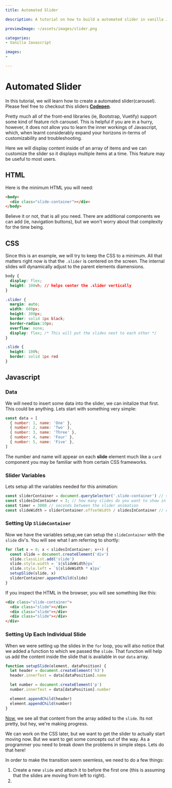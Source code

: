 ```yaml
---
title: Automated Slider

description: A tutorial on how to build a automated slider in vanilla JS

previewImage: ~/assets/images/slider.png

categories:
- Vanilla Javascript

images:
-

---
```


# Automated Slider

In this tutorial, we will learn how to create a automated slider(carousel). Please feel free to checkout this sliders **[Codepen](https://codepen.io/riza-khan/pen/dyMveop)**.

Pretty much all of the front-end libraries (ie, Bootstrap, Vuetify) support some kind of feature rich carousel. This is helpful if you are in a hurry, however, it does not allow you to learn the inner workings of Javascript, which, when learnt considerably expand your horizons in-terms of customizability and troubleshooting.

Here we will display content inside of an array of items and we can customize the slider so it displays multiple items at a time. This feature may be useful to most users.

## HTML
Here is the minimum HTML you will need:

```html
<body>
  <div class="slide-container"></div>
</body>
```

Believe it or not, that is all you need. There are additional components we can add (ie, navigation buttons), but we won't worry about that complexity for the time being.

## CSS

Since this is an example, we will try to keep the CSS to a minimum. All that matters right now is that the `.slider` is centered on the screen. The internal slides will dynamically adjust to the parent elements diamensions.

```css
body {
  display: flex;
  height: 100vh; // helps center the .slider vertically
}

.slider {
  margin: auto;
  width: 600px;
  height: 300px;
  border: solid 1px black;
  border-radius:10px;
  overflow: none;
  display: flex; /* This will put the slides next to each other */
}

.slide {
  height: 100%;
  border: solid 1px red
}
```

## Javascript

### Data

We will need to insert some data into the slider, we can initalize that first. This could be anything. Lets start with something very simple:

```javascript
const data = [
  { number: 1, name: 'One' },
  { number: 2, name: 'Two' },
  { number: 3, name: 'Three' },
  { number: 4, name: 'Four' },
  { number: 5, name: 'Five' },
]
```
The number and name will appear on each **slide** element much like a `card` component you may be familiar with from certain CSS frameworks.

### Slider Variables
Lets setup all the variables needed for this animation:

```javascript
const sliderContainer = document.querySelector('.slide-container') // select the slider div
const slidesInContainer = 3; // how many slides do you want to show in the slide container at one time?
const timer = 3000 // seconds between the slider animation
const slideWidth = sliderContainer.offsetWidth / slidesInContainer // determine the width of each slide depending on the width of the sliderContainer
```

### Setting Up `SlideContainer`

Now we have the variables setup,we can setup the `slideContainer` with the `slide` div's. You will see what I am referring to shortly:

```javascript
for (let x = 0; x < slidesInContainer; x++) {
  const slide = document.createElement('div')
  slide.classList.add('slide')
  slide.style.width = `${slideWidth}px`
  slide.style.left = `${slideWidth * x}px`
  setupSlide(slide, x)
  sliderContainer.appendChild(slide)
}
```

If you inspect the HTML in the browser, you will see something like this:
```html
<div class="slide-container">
  <div class="slide"></div>
  <div class="slide"></div>
  <div class="slide"></div>
</div>
```

### Setting Up Each Individual Slide

When we were setting up the slides in the `for` loop, you will also notice that we added a function to which we passed the `slide`. That function will help us add the content inside the slide that is available in our `data` array.

```javascript
function setupSlide(element, dataPosition) {
  let header = document.createElement('h3')
  header.innerText = data[dataPosition].name

  let number = document.createElement('p')
  number.innerText = data[dataPosition].number

  element.appendChild(header)
  element.appendChild(number)
}
```

[Now](Now), we see all that content from the array added to the `slide`. Its not pretty, but hey, we're making progress.

We can work on the CSS later, but we want to get the slider to actually start moving now. But we want to get some concepts out of the way. As a programmer you need to break down the problems in simple steps. Lets do that here!

In order to make the transition seem seemless, we need to do a few things:

1. Create a new `slide` and attach it to before the first one (this is assuming that the slides are moving from left to right).
2.
